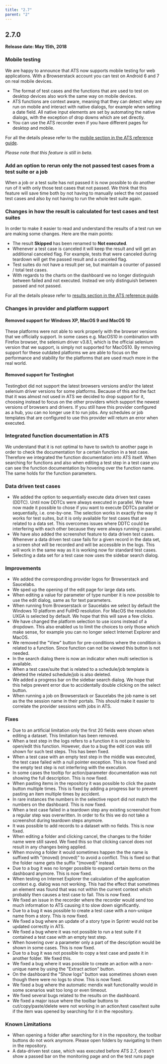 ```yaml
---
title: "2.7"
parent: "2"
---
```


## 2.7.0

**Release date: May 15th, 2018**

### Mobile testing

We are happy to announce that ATS now supports mobile testing for web applications. With a Browserstack account you can test on Android 6 and 7 on real mobile devices. 

* The format of test cases and the functions that are used to test on desktop devices also work the same way on mobile devices.
* ATS functions are context aware, meaning that they can detect whey are run on mobile and interact with native dialogs, for example when setting a date field. All native input elements are set by automating the native dialogs, with the exception of drop downs which are set directly.
* You can use the ATS recorder even if you have different pages for desktop and mobile. 

For all the details please refer to the [mobile section in the ATS reference guide](./../../ats/refguide/rg-version-2/mobile.md).

_Please note that this feature is still in beta._


### Add an option to rerun only the not passed test cases from a test suite or a job

When a job or a test suite has not passed it is now possible to do another run of it with only those test cases that not passed. We think that this feature will save time both by not having to manually select the not passed test cases and also by not having to run the whole test suite again.

### Changes in how the result is calculated for test cases and test suites

In order to make it easier to read and understand the results of a test run we are making some changes. Here are the main points: 
* The result **Skipped** has been renamed to **Not executed**.
* Whenever a test case is canceled it will keep the result and will get an additional canceled flag. For example, tests that were canceled during teardown will get the passed result and a canceled flag.
* Test suites do not have a result per se, but maintain a counter of passed / total test cases. 
* With regards to the charts on the dashboard we no longer distinguish between failed and not executed. Instead we only distinguish between passed and not passed.

For all the details please refer to [results section in the ATS reference guide](./../../ats/refguide/rg-version-2/results.md).



### Changes in provider and platform support

#### Removed support for Windows XP, MacOS 9 and MacOS 10

These platforms were not able to work properly with the browser versions that we officially support. In some cases e.g. MacOS10 in combination with Firefox browser, the selenium driver v3.8.1, which is the official selenium version that we support, is simply not supported for MacOS10. By removing support for these outdated platforms we are able to focus on the performance and stability for the platforms that are used much more in the real world.

#### Removed support for Testingbot

Testingbot did not support the latest browsers versions and/or the latest selenium driver versions for some platforms. Because of this and the fact that it was almost not used in ATS we decided to drop support for it, choosing instead to focus on the other providers which support the newest versions of browsers and drivers. If you still have this provider configured as a hub, you can no longer use it to run jobs. Any schedules or job templates that are configured to use this provider will return an error when executed.

### Integrated function documentation in ATS

We understand that it is not optimal to have to switch to another page in order to check the documentation for a certain function in a test case. Therefore we integrated the function documentation into ATS itself. When searching for functions and also when editing a test step in a test case you can see the function documentation by hovering over the function name.
The same holds for the function parameters.

### Data driven test cases

* We added the option to sequentially execute data driven test cases (DDTC). Until now DDTCs were always executed in parallel. We have now made it possible to chose if you want to execute DDTCs parallel or sequentially, i.e. one-by-one. The selection works in exactly the way it works for test suites, but it is only available for test cases that are related to a data set. This overcomes issues where DDTC could be interfering with each other because they were always running in parallel.
* We have also added the screenshot feature to data driven test cases. Whenever a data driven test case fails for a given record in the data set, a screen shot will be recorded and will be accessible in the logs. This will work in the same way as it is working now for standard test cases.
* Selecting a data set for a test case now uses the sidebar search dialog.


### Improvements

* We added the corresponding provider logos for Browserstack and Saucelabs.
* We sped up the opening of the edit page for large data sets.
* When editing a value for parameter of type number it is now possible to use the edit dialog, same as for text parameters.
* When running from Browserstack or Saucelabs we select by default the Windows 10 platform and FullHD resolution. For MacOS the resolution UXGA is selected by default. We hope that this will save a few clicks.
* We have changed the platform selection to use icons instead of a dropdown. This also enabled us to limit the choices to only those which make sense, for example you can no longer select Internet Explorer and MacOS.
* We removed the "View" button for pre-conditions where the condition is related to a function. Since function can not be viewed this button is not needed.
* In the search dialog there is now an indicator when multi selection is available.
* When a test case/suite that is related to a schedule/job template is deleted the related schedule/job is also deleted.
* We added a progress bar on the sidebar search dialog. We hope that this helps prevent error due to accidentally double clicking on the select button.
* When running a job on Browserstack or Saucelabs the job name is set as the the session name in their portals. This should make it easier to correlate the provider sessions with jobs in ATS.

### Fixes

* Due to an artificial limitation only the first 20 fields were shown when editing a dataset. This limitation has been removed.
* When a test step in the logs refers to a function it is not possible to open/edit this function. However, due to a bug the edit icon was still shown for such test steps. This has been fixed.
* When a test case with an empty test step in the middle was executed, the test case failed with a null pointer exception. This is now fixed and the empty test step is not interfering with the execution.
* In some cases the tooltip for action/parameter documentation was not showing the full description. This is now fixed.
* When pasting items in the repository it was possible to click the paste button multiple times. This is fixed by adding a progress bar to prevent pasting an item multiple times by accident.
* In rare instances the numbers in the selective report did not match the numbers on the dashboard. This is now fixed.
* When a test case failed in a teardown step any existing screenshot from a regular step was overwritten. In order to fix this we do not take a screenshot during teardown steps anymore.
* It was possible to add records to a dataset with no fields. This is now fixed.
* When editing a folder and clicking cancel, the changes to the folder name were still saved. We fixed this so that clicking cancel does not result in any changes being applied.
* When moving a folder it would sometimes happen the the name is suffixed with "(moved) (moved)" to avoid a conflict. This is fixed so that the folder name gets the suffix "(moved)" instead.
* Due to a bug it was no longer possible to expand certain items on the dashboard anymore. This is now fixed.
* When testing on Internet Explorer the calculation of the application context e.g. dialog was not working. This had the effect that sometimes an element was found that was not within the current context which probably then causes a test case to fail. This is now fixed.
* We fixed an issue in the recorder where the recorder would send too much information to ATS causing it to slow down significantly.
* Due to a bug it was possible to create a test case with a non-unique name from a story. This is now fixed.
* We fixed a bug where an update of a story type in Sprintr would not be updated correctly in ATS.
* We fixed a bug where it was not possible to run a test suite if it contained a test case with an empty test step.
* When hovering over a parameter only a part of the description would be shown in some cases. This is now fixed.
* Due to a bug it was not possible to copy a test case and paste it in another folder. We fixed this.
* We fixed a bug where it was possible to create an action with a non-unique name by using the "Extract action" button.
* On the dashboard the "Show logs" button was sometimes shown even though there were no logs to show. This is now fixed.
* We fixed a bug where the automatic mendix wait functionality would in some scenarios wait too long or even timeout.
* We fixed several bugs related to the results on the dashboard.
* We fixed a major issue where the toolbar buttons to cut/copy/paste/delete were not working in an action/test case/test suite if the item was opened by searching for it in the repository.

### Known Limitations

* When opening a folder after searching for it in the repository, the toolbar buttons do not work anymore. Please open folders by navigating to them in the repository.
* A data-driven test case, which was executed before ATS 2.7, doesn't show a passed bar on the monitoring page and on the test runs page
